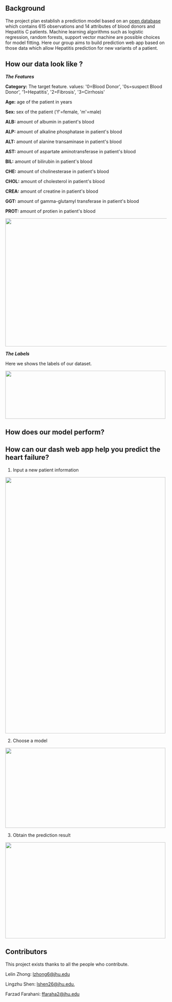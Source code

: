 ## Background
The project plan establish a prediction model based on an [open database](https://www.kaggle.com/fedesoriano/heart-failure-prediction) which contains  615 observations and 14 attributes of blood donors and Hepatitis C patients. Machine learning algorithms such as logistic regression, random forests, support vector machine are possible choices for model fitting. Here our group aims to build prediction web app based on those data which allow Hepatitis prediction for new variants of a patient. 


## How our data look like ?

***The Features***

**Category:** The target feature. values: '0=Blood Donor', '0s=suspect Blood Donor', '1=Hepatitis', '2=Fibrosis', '3=Cirrhosis'

**Age:** age of the patient in years

**Sex:** sex of the patient ('f'=female, 'm'=male)

**ALB:** amount of albumin in patient's blood

**ALP:** amount of alkaline phosphatase in patient's blood

**ALT:** amount of alanine transaminase in patient's blood

**AST:** amount of aspartate aminotransferase in patient's blood

**BIL:** amount of bilirubin in patient's blood

**CHE:** amount of cholinesterase in patient's blood

**CHOL:** amount of cholesterol in patient's blood

**CREA:** amount of creatine in patient's blood

**GGT:** amount of gamma-glutamyl transferase in patient's blood

**PROT:** amount of protien in patient's blood

<img width="900" height="400" src=https://github.com/fvfarahani/LeLiFa/blob/08f7dde69a22d2b2c460367c5426c9591cc68f0c/Figure/Features.png>

***The Labels***

Here we shows the labels of our dataset. 

<img width="500" height="150" src=https://github.com/fvfarahani/LeLiFa/blob/598561f1199ab07989c6fc6cfacc8018143db78e/Figure/Labels.png>


## How does our model perform?



## How can our dash web app help you predict the heart failure?

1) Input a new patient information 
<img width="500" height="800" src=https://github.com/fvfarahani/LeLiFa/blob/600a29a8c016bfecdf091391f24aa5298bf0d808/Figure/dash1.png>

2) Choose a model 

<img width="500" height="250" src=https://github.com/fvfarahani/LeLiFa/blob/600a29a8c016bfecdf091391f24aa5298bf0d808/Figure/dash2.png>

3) Obtain the prediction result
<img width="500" height="300" src=https://github.com/fvfarahani/LeLiFa/blob/600a29a8c016bfecdf091391f24aa5298bf0d808/Figure/dash3.png>


## Contributors
This project exists thanks to all the people who contribute. 
 
Lelin Zhong: lzhong6@jhu.edu

Lingzhu Shen: lshen26@jhu.edu, 

Farzad Farahani: ffaraha2@jhu.edu